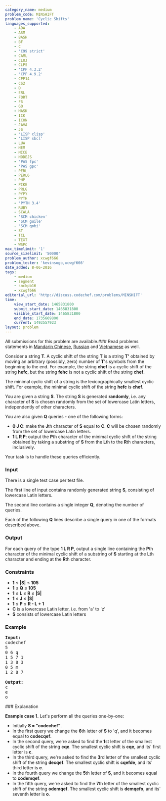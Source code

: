 ```yaml
---
category_name: medium
problem_code: MINSHIFT
problem_name: 'Cyclic Shifts'
languages_supported:
    - ADA
    - ASM
    - BASH
    - BF
    - C
    - 'C99 strict'
    - CAML
    - CLOJ
    - CLPS
    - 'CPP 4.3.2'
    - 'CPP 4.9.2'
    - CPP14
    - CS2
    - D
    - ERL
    - FORT
    - FS
    - GO
    - HASK
    - ICK
    - ICON
    - JAVA
    - JS
    - 'LISP clisp'
    - 'LISP sbcl'
    - LUA
    - NEM
    - NICE
    - NODEJS
    - 'PAS fpc'
    - 'PAS gpc'
    - PERL
    - PERL6
    - PHP
    - PIKE
    - PRLG
    - PYPY
    - PYTH
    - 'PYTH 3.4'
    - RUBY
    - SCALA
    - 'SCM chicken'
    - 'SCM guile'
    - 'SCM qobi'
    - ST
    - TCL
    - TEXT
    - WSPC
max_timelimit: '1'
source_sizelimit: '50000'
problem_author: xcwgf666
problem_tester: 'kevinsogo,xcwgf666'
date_added: 8-06-2016
tags:
    - medium
    - segment
    - snckpb16
    - xcwgf666
editorial_url: 'http://discuss.codechef.com/problems/MINSHIFT'
time:
    view_start_date: 1465831800
    submit_start_date: 1465831800
    visible_start_date: 1465831800
    end_date: 1735669800
    current: 1493557923
layout: problem
---
```

All submissions for this problem are available.###  Read problems statements in [Mandarin Chinese](http://www.codechef.com/download/translated/SNCKPB16/mandarin/MINSHIFT.pdf), [Russian](http://www.codechef.com/download/translated/SNCKPB16/russian/MINSHIFT.pdf) and [Vietnamese](http://www.codechef.com/download/translated/SNCKPB16/vietnamese/MINSHIFT.pdf) as well.

Consider a string **T**. A cyclic shift of the string **T** is a string **T'** obtained by moving an arbitrary (possibly, zero) number of **T**'s symbols from the beginning to the end. For example, the string **chef** is a cyclic shift of the string **hefc**, but the string **fehc** is not a cyclic shift of the string **chef**.

The minimal cyclic shift of a string is the lexicographically smallest cyclic shift. For example, the minimal cyclic shift of the string **hefc** is **chef**.

You are given a string **S**. The string **S** is generated **randomly**, i.e. any character of **S** is chosen randomly from the set of lowercase Latin letters, independently of other characters.

You are also given **Q** queries - one of the following forms:

- **0 J C**: make the **J**th character of **S** equal to **C**. **C** will be chosen randomly from the set of lowercase Latin letters.
- **1 L R P**: output the **P**th character of the minimal cyclic shift of the string obtained by taking a substring of **S** from the **L**th to the **R**th characters, inclusively.

Your task is to handle these queries efficiently.

### Input

There is a single test case per test file.

The first line of input contains randomly generated string **S**, consisting of lowercase Latin letters.

The second line contains a single integer **Q**, denoting the number of queries.

Each of the following **Q** lines describe a single query in one of the formats described above.

### Output

For each query of the type **1 L R P**, output a single line containing the **P**th character of the minimal cyclic shift of a substring of **S** starting at the **L**th character and ending at the **R**th character.

### Constraints

- **1** ≤ **|S|** ≤ **105**
- **1** ≤ **Q** ≤ **105**
- **1** ≤ **L** ≤ **R** ≤ **|S|**
- **1** ≤ **J** ≤ **|S|**
- **1** ≤ **P** ≤ **R - L + 1**
- **C** is a lowercase Latin letter, i.e. from 'a' to 'z'
- **S** consists of lowercase Latin letters

### Example

<pre><b>Input:</b>
<tt>codechef
5
0 6 q
1 5 7 1
1 3 8 3
0 5 m
1 2 8 7</tt>

<b>Output:</b>
<tt>c
e
o</tt>
</pre>### Explanation
**Example case 1.** Let's perform all the queries one-by-one:

- Initially **S = "codechef"**.
- In the first query we change the **6**th letter of **S** to 'q', and it becomes equal to **codecqef**.
- In the second query, we're asked to find the **1**st letter of the smallest cyclic shift of the string **cqe**. The smallest cyclic shift is **cqe**, and its' first letter is **c**.
- In the third query, we're asked to find the **3**rd letter of the smallest cyclic shift of the string **decqef**. The smallest cyclic shift is **cqefde**, and its' third letter is **e**.
- In the fourth query we change the **5**th letter of **S**, and it becomes equal to **codemqef**.
- In the fifth query, we're asked to find the **7**th letter of the smallest cyclic shift of the string **odemqef**. The smallest cyclic shift is **demqefo**, and its' seventh letter is **o**.
